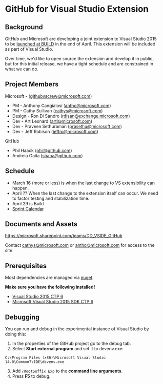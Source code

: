 # GitHub for Visual Studio Extension

## Background

GitHub and Microsoft are developing a joint extension to Visual Studio 2015 to be [launched at BUILD](http://www.buildwindows.com/) in the end of April. This extension will be included as part of Visual Studio.

Over time, we'd like to open source the extension and develop it in public, but for this initial release, we have a tight schedule and are constrained in what we can do. 

## Project Members
Microsoft - (githubvscrew@microsoft.com)
* PM - Anthony Cangialosi (anthc@microsoft.com)
* PM - Cathy Sullivan (cathys@microsoft.com)
* Design - Ron Di Sandro (rdisan@exchange.microsoft.com)
* Dev - Art Leonard (artl@microsoft.com)
* Dev - Praveen Sethuraman (prasethu@microsoft.com)
* Dev - Jeff Robison (jeffro@microsoft.com)

GitHub
* Phil Haack (phil@github.com)
* Andreia Gaita (shana@github.com)

## Schedule

* March 16 (more or less) is when the last change to VS extensibility can happen.
* April ?? When the last change to the extension itself can occur. We need to factor testing and stabilization time.
* April 29 is Build
* [Sprint Calendar](https://microsoft.sharepoint.com/teams/DD_VSIDE_GitHub/_layouts/15/WopiFrame.aspx?sourcedoc={CCE534D8-D6A7-4672-878C-C34CECB5F383}&file=GitHub%20for%20Visual%20Studio%20Timeline.xlsx&action=default) 


## Documents and Assets
https://microsoft.sharepoint.com/teams/DD_VSIDE_GitHub

Contact cathys@microsoft.com or anthc@microsoft.com for access to the site.

## Prerequisites

Most dependencies are managed via [nuget](http://nuget.org/).

__Make sure you have the following installed!__

* [Visual Studio 2015 CTP 6](https://www.visualstudio.com/downloads/visual-studio-2015-ctp-vs)
* [Microsoft Visual Studio 2015 SDK CTP 6](http://go.microsoft.com/?linkid=9875738)


## Debugging

You can run and debug in the experimental instance of Visual Studio by doing this:

1. In the properties of the GitHub project go to the debug tab.
2. Select **Start external program** and set it to devenv.exe:

`C:\Program Files (x86)\Microsoft Visual Studio 14.0\Common7\IDE\devenv.exe`

3. Add `/RootSuffix Exp` to the **command line arguments**.
4. Press **F5** to debug.
